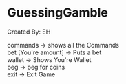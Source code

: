 # GuessingGamble

Created By: EH

commands ->   shows all the Commands   
bet [You're amount]  ->   Puts a bet   
wallet ->   Shows You're Wallet   
beg ->   beg for coins   
exit ->   Exit Game   
